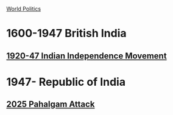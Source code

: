 [World Politics](../World%20Politics)

# 1600-1947 British India
## [1920-47 Indian Independence Movement](1920-47%20Indian%20Independence%20Movement)

# 1947- Republic of India
##
##
##
##
##
## [2025 Pahalgam Attack](2025%20Pahalgam%20Attack)
## 